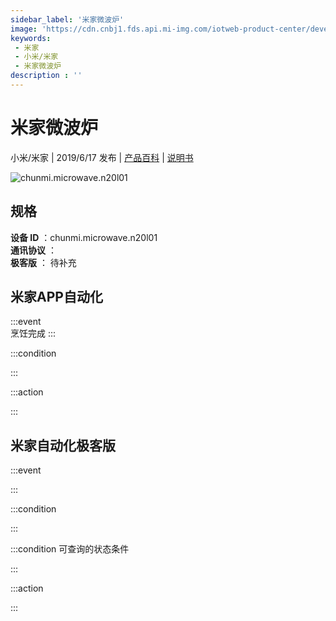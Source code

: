 ```yaml
---
sidebar_label: '米家微波炉'
image: 'https://cdn.cnbj1.fds.api.mi-img.com/iotweb-product-center/developer_16025760458076HWN18WU.png?GalaxyAccessKeyId=AKVGLQWBOVIRQ3XLEW&Expires=9223372036854775807&Signature=BCLXY6mtqvPO9y2Wu7CruD9DD+A='
keywords: 
 - 米家
 - 小米/米家
 - 米家微波炉
description : ''
---
```

# 米家微波炉

小米/米家 | 2019/6/17 发布 | [产品百科](https://home.mi.com/webapp/content/baike/product/index.html?model=chunmi.microwave.n20l01/) | [说明书](https://home.mi.com/views/introduction.html?model=chunmi.microwave.n20l01&region=cn)

![chunmi.microwave.n20l01](https://cdn.cnbj1.fds.api.mi-img.com/iotweb-product-center/developer_16025760458076HWN18WU.png?GalaxyAccessKeyId=AKVGLQWBOVIRQ3XLEW&Expires=9223372036854775807&Signature=BCLXY6mtqvPO9y2Wu7CruD9DD+A=)

## 规格  
> 
**设备 ID** ：chunmi.microwave.n20l01  
**通讯协议** ：  
**极客版**  ： 待补充 


## 米家APP自动化  

:::event  
烹饪完成
:::

:::condition  

:::

:::action   

:::

## 米家自动化极客版  

:::event  

:::

:::condition  

:::

:::condition 可查询的状态条件  

:::

:::action  

:::

        
